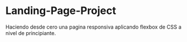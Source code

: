 # Landing-Page-Project

Haciendo desde cero una pagina responsiva aplicando flexbox de CSS a nivel de principiante.